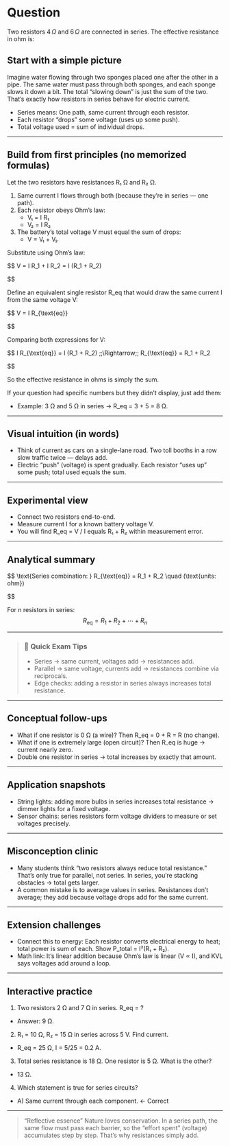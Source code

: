 # Question
Two resistors $4\,\Omega$ and $6\,\Omega$ are connected in series. The effective resistance in ohm is:

## Start with a simple picture

Imagine water flowing through two sponges placed one after the other in a pipe. The same water must pass through both sponges, and each sponge slows it down a bit. The total “slowing down” is just the sum of the two. That’s exactly how resistors in series behave for electric current.

- Series means: One path, same current through each resistor.
- Each resistor “drops” some voltage (uses up some push).
- Total voltage used = sum of individual drops.

---

## Build from first principles (no memorized formulas)

Let the two resistors have resistances R₁ Ω and R₂ Ω.

1. Same current I flows through both (because they’re in series — one path).
2. Each resistor obeys Ohm’s law:
   - V₁ = I R₁
   - V₂ = I R₂
3. The battery’s total voltage V must equal the sum of drops:
   - V = V₁ + V₂

Substitute using Ohm’s law:

$$
V = I R_1 + I R_2 = I (R_1 + R_2)

$$

Define an equivalent single resistor R_eq that would draw the same current I from the same voltage V:

$$
V = I R_{\text{eq}}

$$

Comparing both expressions for V:

$$
I R_{\text{eq}} = I (R_1 + R_2) \;\;\Rightarrow\;\; R_{\text{eq}} = R_1 + R_2

$$

So the effective resistance in ohms is simply the sum.

If your question had specific numbers but they didn’t display, just add them:
- Example: 3 Ω and 5 Ω in series → R_eq = 3 + 5 = 8 Ω.

---

## Visual intuition (in words)

- Think of current as cars on a single-lane road. Two toll booths in a row slow traffic twice — delays add.
- Electric “push” (voltage) is spent gradually. Each resistor “uses up” some push; total used equals the sum.

---

## Experimental view

- Connect two resistors end-to-end.
- Measure current I for a known battery voltage V.
- You will find R_eq = V / I equals R₁ + R₂ within measurement error.

---

## Analytical summary

$$
\text{Series combination: } R_{\text{eq}} = R_1 + R_2 \quad (\text{units: ohm})

$$

For n resistors in series:
$$
R_{\text{eq}} = R_1 + R_2 + \cdots + R_n
$$

---

> ### 🧠 Quick Exam Tips
> - Series → same current, voltages add → resistances add.
> - Parallel → same voltage, currents add → resistances combine via reciprocals.
> - Edge checks: adding a resistor in series always increases total resistance.

---

## Conceptual follow-ups

- What if one resistor is 0 Ω (a wire)? Then R_eq = 0 + R = R (no change).
- What if one is extremely large (open circuit)? Then R_eq is huge → current nearly zero.
- Double one resistor in series → total increases by exactly that amount.

---

## Application snapshots

- String lights: adding more bulbs in series increases total resistance → dimmer lights for a fixed voltage.
- Sensor chains: series resistors form voltage dividers to measure or set voltages precisely.

---

## Misconception clinic

- Many students think “two resistors always reduce total resistance.” That’s only true for parallel, not series. In series, you’re stacking obstacles → total gets larger.
- A common mistake is to average values in series. Resistances don’t average; they add because voltage drops add for the same current.

---

## Extension challenges

- Connect this to energy: Each resistor converts electrical energy to heat; total power is sum of each. Show P_total = I²(R₁ + R₂).
- Math link: It’s linear addition because Ohm’s law is linear (V ∝ I), and KVL says voltages add around a loop.

---

## Interactive practice

1) Two resistors 2 Ω and 7 Ω in series. R_eq = ?
- Answer: 9 Ω.

2) R₁ = 10 Ω, R₂ = 15 Ω in series across 5 V. Find current.
- R_eq = 25 Ω, I = 5/25 = 0.2 A.

3) Total series resistance is 18 Ω. One resistor is 5 Ω. What is the other?
- 13 Ω.

4) Which statement is true for series circuits?
- A) Same current through each component.  ← Correct

---

> “Reflective essence”
> Nature loves conservation. In a series path, the same flow must pass each barrier, so the “effort spent” (voltage) accumulates step by step. That’s why resistances simply add.